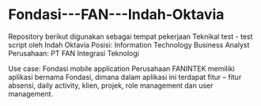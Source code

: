 # Fondasi---FAN---Indah-Oktavia

Repository berikut digunakan sebagai tempat pekerjaan Teknikal test - test script oleh Indah Oktavia
Posisi: Information Technology Business Analyst
Perusahaan: PT FAN Integrasi Teknologi

Use case: Fondasi mobile application
Perusahaan FANINTEK memiliki aplikasi bernama Fondasi, dimana dalam aplikasi ini terdapat fitur – fitur absensi, daily activity, klien, projek, role management dan user management.
